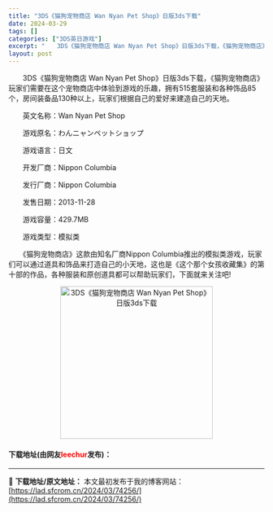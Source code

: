 ```yaml
---
title: "3DS《猫狗宠物商店 Wan Nyan Pet Shop》日版3ds下载"
date: 2024-03-29
tags: []
categories: ["3DS英日游戏"]
excerpt: "　　3DS《猫狗宠物商店 Wan Nyan Pet Shop》日版3ds下载，《猫狗宠物商店》玩家们需要在这个宠物商店中体验到游戏的乐趣，拥有515套服装和各种饰品85个，房间装备品130种以上，玩家们根据自己的爱好来建造自己的天地。 　　英文名称：Wan Nyan Pet Shop 　　游戏原名：&hellip;"
layout: post
---
```


 <p>　　3DS《猫狗宠物商店 Wan Nyan Pet Shop》日版3ds下载，《猫狗宠物商店》玩家们需要在这个宠物商店中体验到游戏的乐趣，拥有515套服装和各种饰品85个，房间装备品130种以上，玩家们根据自己的爱好来建造自己的天地。</p> <p>　　英文名称：Wan Nyan Pet Shop</p> <p>　　游戏原名：わんニャンペットショップ</p> <p>　　游戏语言：日文</p> <p>　　开发厂商：Nippon Columbia</p> <p>　　发行厂商：Nippon Columbia</p> <p>　　发售日期：2013-11-28</p> <p>　　游戏容量：429.7MB</p> <p>　　游戏类型：模拟类</p> <p>　　《猫狗宠物商店》这款由知名厂商Nippon Columbia推出的模拟类游戏，玩家们可以通过道具和饰品来打造自己的小天地，这也是《这个那个女孩收藏集》的第十部的作品，各种服装和原创道具都可以帮助玩家们，下面就来关注吧!</p> <p align="center"><img align="" border="0" src="https://lad.sfcrom.cn/wp-content/uploads/2024/03/20240329_66062d351d950.jpg" width="300" alt="3DS《猫狗宠物商店 Wan Nyan Pet Shop》日版3ds下载" /></p> <p><h4>下载地址(由网友<font color="red">leechur</font>发布)：</h4></p> 

---
📖 **下载地址/原文地址：** 本文最初发布于我的博客网站：[https://lad.sfcrom.cn/2024/03/74256/](https://lad.sfcrom.cn/2024/03/74256/)
